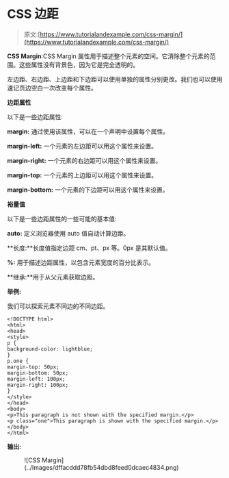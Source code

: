 # CSS 边距

> 原文:[https://www.tutorialandexample.com/css-margin/](https://www.tutorialandexample.com/css-margin/)

**CSS Margin**:CSS Margin 属性用于描述整个元素的空间。它清除整个元素的范围。这些属性没有背景色，因为它是完全透明的。

左边距、右边距、上边距和下边距可以使用单独的属性分别更改。我们也可以使用速记页边空白一次改变每个属性。

**边距属性**

以下是一些边距属性:

**margin:** 通过使用该属性，可以在一个声明中设置每个属性。

**margin-left:** 一个元素的左边距可以用这个属性来设置。

**margin-right:** 一个元素的右边距可以用这个属性来设置。

**margin-top:** 一个元素的上边距可以用这个属性来设置。

**margin-bottom:** 一个元素的下边距可以用这个属性来设置。

**裕量值**

以下是一些边距属性的一些可能的基本值:

**auto:** 定义浏览器使用 auto 值自动计算边距。

**长度:**长度值指定边距 cm、pt、px 等。0px 是其默认值。

**%:** 用于描述边距属性，以包含元素宽度的百分比表示。

**继承:**用于从父元素获取边距。

**举例:**

我们可以探索元素不同边的不同边距。

```
<!DOCTYPE html>
<html>
<head>
<style>
p {
background-color: lightblue;
}
p.one {
margin-top: 50px;
margin-bottom: 50px;
margin-left: 100px;
margin-right: 100px;
}
</style>
</head>
<body>
<p>This paragraph is not shown with the specified margin.</p>
<p class="one">This paragraph is shown with the specified margin.</p>
</body>
</html>
```

**输出:**

<figure class="wp-block-image size-large">![CSS Margin](../Images/dffacddd78fb54dbd8feed0dcaec4834.png)</figure>